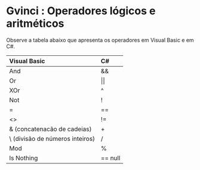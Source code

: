 # Gvinci : Operadores lógicos e aritméticos

Observe a tabela abaixo que apresenta os operadores em Visual Basic e em C\#.

| Visual Basic | C\# |
| :--- | :--- |
| And | && |
| Or | \|\| |
| XOr | ^ |
| Not | ! |
| = | == |
| &lt;&gt; | != |
| & \(concatenacão de cadeias\) | + |
| \ \(divisão de números inteiros\) | / |
| Mod | % |
| Is Nothing | == null |

